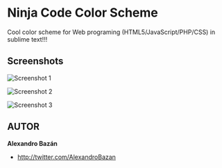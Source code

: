 Ninja Code Color Scheme
========

Cool color scheme for Web programing (HTML5/JavaScript/PHP/CSS) in sublime text!!!

## Screenshots

![Screenshot 1](http://s11.postimage.org/5zttknl03/ninjawebcoderlight.jpg)

![Screenshot 2](http://s11.postimage.org/8fvmyi32r/ninjawebcoderdark.jpg)

![Screenshot 3](http://s11.postimage.org/6a1c3zzmb/ninjahtml5.jpg)


## AUTOR

**Alexandro Bazán**

+ http://twitter.com/AlexandroBazan
